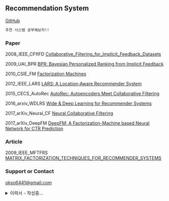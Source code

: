 ## Recommendation System
[GitHub](https://github.com/okso6441-ksh/RecommendationSystem/edit/main/README.md) 

```markdown
추천 시스템 공부해보자!!
```

### Paper
2008_IEEE_CFfIFD [Collaborative_Filtering_for_Implicit_Feedback_Datasets](https://github.com/okso6441-ksh/RecommendationSystem/tree/main/paper/2008_IEEE_CFfIFD/README.md)
  
2009_UAI_BPR [BPR: Bayesian Personalized Ranking from Implicit Feedback](https://github.com/okso6441-ksh/RecommendationSystem/tree/main/paper/2009_UAI_BPR/README.md)

2010_CSIE_FM [Factorization Machines](https://github.com/okso6441-ksh/RecommendationSystem/tree/main/paper/2010_CSIE_FM/README.md)

2012_IEEE_LARS [LARS: A Location-Aware Recommender System](https://github.com/okso6441-ksh/RecommendationSystem/tree/main/paper/2012_IEEE_LARS/README.md)

2015_CECS_AutoRec [AutoRec: Autoencoders Meet Collaborative Filtering](https://github.com/okso6441-ksh/RecommendationSystem/tree/main/paper/2015_CECS_AutoRec/README.md)

2016_arxiv_WDLRS [Wide & Deep Learning for Recommender Systems](https://github.com/okso6441-ksh/RecommendationSystem/tree/main/paper/2016_arxiv_WDLRS/README.md)

2017_arXiv_Neural_CF [Neural Collaborative Filtering](https://github.com/okso6441-ksh/RecommendationSystem/tree/main/paper/2017_arXiv_Neural_CF/README.md)

2017_arXiv_DeepFM [DeepFM: A Factorization-Machine based Neural Network for CTR Prediction](https://github.com/okso6441-ksh/RecommendationSystem/tree/main/paper/2017_arXiv_DeepFM/README.md)

### Article
2009_IEEE_MFTFRS [MATRIX_FACTORIZATION_TECHNIQUES_FOR_RECOMMENDER_SYSTEMS](https://github.com/okso6441-ksh/RecommendationSystem/tree/main/article/2009_IEEE_MFTFRS/README.md)

### Support or Contact
okso6441@gmail.com  
<details>
    <summary>이력서 - 작성중...</summary>
    <div>
자격: 정보처리기사, 정보관리기술사, 정보시스템 수석감리원, 정보통신 특급감리원   

학력: 석사(2021.08 졸업예정): 인공지능 전공    

이력: 2011 ~ 2015(SI), 2015~현재(프리랜서)  

기술: (웹) 자바, 전자정부F/W, RDB(오라클, MSSQL, MYSQL) 
    </div>
</deatils>  
